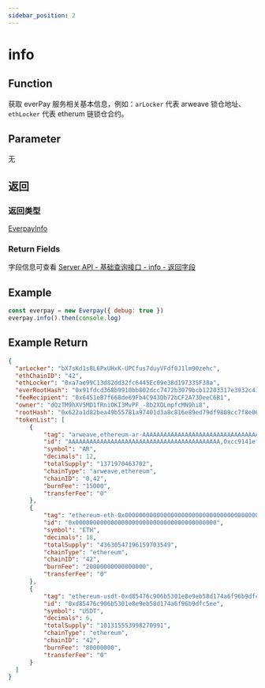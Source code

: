 ```yaml
---
sidebar_position: 2
---
```


# info

## Function
获取 everPay 服务相关基本信息，例如：`arLocker` 代表 arweave 锁仓地址、`ethLocker` 代表 etherum 链锁仓合约。

## Parameter
无
## 返回
### 返回类型
[EverpayInfo](../types#everpayinfo)

### Return Fields
字段信息可查看 [Server API - 基础查询接口 - info - 返回字段](../../server-api/basic-api/info#返回字段)
## Example

```js
const everpay = new Everpay({ debug: true })
everpay.info().then(console.log)
```

## Example Return
```json
{
  "arLocker": "bX7sKd1s8L6PxUHxK-UPCfus7duyVFdf0J1lm90zehc",
  "ethChainID": "42",
  "ethLocker": "0xa7ae99C13d82dd32fc6445Ec09e38d197335F38a",
  "everRootHash": "0x91fdcd368b9910bb802dcc7472b3079bcb12203317e3932c4155b12fc570f9e0",
  "feeRecipient": "0x6451eB7f668de69Fb4C943Db72bCF2A73DeeC6B1",
  "owner": "dQzTM9hXV5MD1fRniOKI3MvPF_-8b2XDLmpfcMN9hi8",
  "rootHash": "0x622a1d82bea49b55781a97401d3a8c816e89ed79df9809cc7f8e06e2af2d863f",
  "tokenList": [
      {
          "tag": "arweave,ethereum-ar-AAAAAAAAAAAAAAAAAAAAAAAAAAAAAAAAAAAAAAAAAAA,0xcc9141efa8c20c7df0778748255b1487957811be",
          "id": "AAAAAAAAAAAAAAAAAAAAAAAAAAAAAAAAAAAAAAAAAAA,0xcc9141efa8c20c7df0778748255b1487957811be",
          "symbol": "AR",
          "decimals": 12,
          "totalSupply": "1371970463702",
          "chainType": "arweave,ethereum",
          "chainID": "0,42",
          "burnFee": "15000",
          "transferFee": "0"
      },
      {
          "tag": "ethereum-eth-0x0000000000000000000000000000000000000000",
          "id": "0x0000000000000000000000000000000000000000",
          "symbol": "ETH",
          "decimals": 18,
          "totalSupply": "43630547196159703549",
          "chainType": "ethereum",
          "chainID": "42",
          "burnFee": "20000000000000000",
          "transferFee": "0"
      },
      {
          "tag": "ethereum-usdt-0xd85476c906b5301e8e9eb58d174a6f96b9dfc5ee",
          "id": "0xd85476c906b5301e8e9eb58d174a6f96b9dfc5ee",
          "symbol": "USDT",
          "decimals": 6,
          "totalSupply": "101315553998270991",
          "chainType": "ethereum",
          "chainID": "42",
          "burnFee": "80000000",
          "transferFee": "0"
      }
  ]
}
```